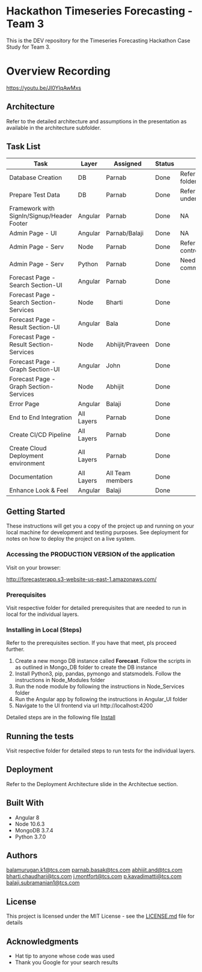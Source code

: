 # Hackathon Timeseries Forecasting - Team 3

This is the DEV repository for the Timeseries Forecasting Hackathon Case Study for Team 3.

# Overview Recording
https://youtu.be/JI0YlqAwMxs

## Architecture

Refer to the detailed architecture and assumptions in the presentation as available in the architecture subfolder.

## Task List

| Task |	Layer |	Assigned | Status | Comments |
| --- | --- | --- | --- | --- |
|Database Creation|	DB| Parnab | Done | Refer to the Mongo_DB folder|	
|Prepare Test Data|	DB| Parnab | Done | Refer to samples subfolder under Mongo_DB folder|
|Framework with SignIn/Signup/Header Footer|	Angular|	Parnab| Done | NA |
|Admin Page - UI|	Angular|	Parnab/Balaji| Done | NA |
|Admin Page - Serv|	Node| Parnab |Done | Refer the file controller/upload.controller.js |	
|Admin Page - Serv|	Python|	Parnab|Done |Needs a bit more inscript commeting |
|Forecast Page - Search Section-UI|	Angular|	Parnab  | Done | |
|Forecast Page - Search Section-Services|	Node|	Bharti| Done | |
|Forecast Page - Result Section-UI|	Angular|	Bala| Done | |
|Forecast Page - Result Section-Services|	Node|	Abhijit/Praveen| Done | |
|Forecast Page - Graph Section-UI|	Angular| John| Done | |
|Forecast Page - Graph Section-Services|	Node| Abhijit| Done |	
|Error Page|	Angular|	Balaji| Done | |
|End to End Integration|	All Layers| Parnab | Done | |	
|Create CI/CD Pipeline|	All Layers| Parnab | Done | |
|Create Cloud Deployment environment|	All Layers| Parnab | Done | |
|Documentation|	All Layers| All Team members | Done | |
|Enhance Look & Feel|	Angular| Balaji | Done | |	

## Getting Started

These instructions will get you a copy of the project up and running on your local machine for development and testing purposes. See deployment for notes on how to deploy the project on a live system.

### Accessing the PRODUCTION VERSION of the application
Visit on your browser:

http://forecasterapp.s3-website-us-east-1.amazonaws.com/

### Prerequisites
Visit respective folder for detailed prerequisites that are needed to run in local for the individual layers.


### Installing in Local (Steps)
Refer to the prerequisites section. If you have that meet, pls proceed further. 

1. Create a new mongo DB instance called **Forecast**. 
   Follow the scripts in as outlined in Mongo_DB folder to create the DB instance
3. Install Python3, pip, pandas, pymongo and statsmodels. Follow the instructions in Node_Modules folder
2. Run the node module by following the instructions in Node_Services folder
3. Run the Angular app by following the instructions in Angular_UI folder
4. Navigate to the UI frontend via url http://localhost:4200

Detailed steps are in the following file
[Install](Install.md)

## Running the tests

Visit respective folder for detailed steps to run tests for the individual layers.

## Deployment

Refer to the Deployment Architecture slide in the Architectue section.

## Built With
- Angular 8
- Node 10.6.3
- MongoDB 3.7.4
- Python 3.7.0

## Authors

balamurugan.k1@tcs.com
parnab.basak@tcs.com
abhijit.and@tcs.com
bharti.chaudhari@tcs.com
j.montfort@tcs.com
p.kavadimatti@tcs.com
balaji.subramanian1@tcs.com

## License

This project is licensed under the MIT License - see the [LICENSE.md](LICENSE.md) file for details

## Acknowledgments

* Hat tip to anyone whose code was used
* Thank you Google for your search results

